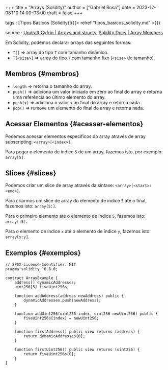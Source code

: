+++
title = "Arrays (Solidity)"
author = ["Gabriel Rosa"]
date = 2023-12-08T10:14:00-03:00
draft = false
+++

tags
: [Tipos Básicos (Solidity)]({{< relref "tipos_basicos_solidity.md" >}})

source
: [Updraft Cyfrin | Arrays and structs](https://updraft.cyfrin.io/courses/solidity/simple-storage/solidity-arrays-and-structs?lesson_format=video), [Solidity Docs | Array Members](https://docs.soliditylang.org/en/latest/types.html#array-members)

Em Solidity, podemos declarar arrays das seguintes formas:

-   `T[]` =&gt; array do tipo `T` com tamanho dinâmico.
-   `T[<size>]` =&gt; array do tipo `T` com tamanho fixo (`<size>` de tamanho).


## Membros {#membros}

-   `length` =&gt; retorna o tamanho do array.
-   `push()` =&gt; adiciona um valor iniciado em zero ao final do array e retorna uma referência ao último elemento do array.
-   `push(x)` =&gt; adiciona o valor `x` ao final do array e retorna nada.
-   `pop()` =&gt; remove um elemento do final do array e retorna nada.


## Acessar Elementos {#acessar-elementos}

Podemos acessar elementos específicos do array através de array subscripting: `<array>[<index>]`.

Para pegar o elemento de índice `5` de um array, fazemos isto, por exemplo: `array[5]`.


## Slices {#slices}

Podemos criar um slice de array através da síntaxe: `<array>[<start>:<end>]`.

Para criarmos um slice de array do elemento de índice `5` até o final, fazemos isto: `array[5:]`.

Para o primeiro elemento até o elemento de índice `5`, fazemos isto: `array[:5]`.

Para o elemento de índice `x` até o elemento de índice `y`, fazemos isto: `array[x:y]`.


## Exemplos {#exemplos}

```solidity
// SPDX-License-Identifier: MIT
pragma solidity ^0.8.0;

contract ArrayExample {
    address[] dynamicAddresses;
    uint256[5] fiveUint256s;

    function addAddress(address newAddress) public {
        dynamicAddresses.push(newAddress);
    }

    function addUint256(uint256 index, uint256 newUint256) public {
        fiveUint256s[index] = newUint256;
    }

    function firstAddress() public view returns (address) {
        return dynamicAddresses[0];
    }

    function firstUint256() public view returns (uint256) {
        return fiveUint256s[0];
    }
}
```
